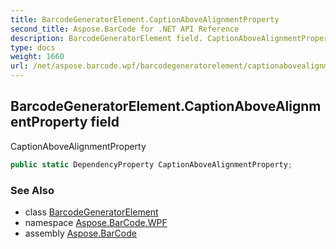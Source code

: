 ```yaml
---
title: BarcodeGeneratorElement.CaptionAboveAlignmentProperty
second_title: Aspose.BarCode for .NET API Reference
description: BarcodeGeneratorElement field. CaptionAboveAlignmentProperty
type: docs
weight: 1660
url: /net/aspose.barcode.wpf/barcodegeneratorelement/captionabovealignmentproperty/
---
```

## BarcodeGeneratorElement.CaptionAboveAlignmentProperty field

CaptionAboveAlignmentProperty

```csharp
public static DependencyProperty CaptionAboveAlignmentProperty;
```

### See Also

* class [BarcodeGeneratorElement](../)
* namespace [Aspose.BarCode.WPF](../../barcodegeneratorelement/)
* assembly [Aspose.BarCode](../../../)


